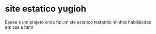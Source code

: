 # site estatico yugioh

Eseee é um projeto onde fiz um ste estatico testando minhas habilidades em css e html


